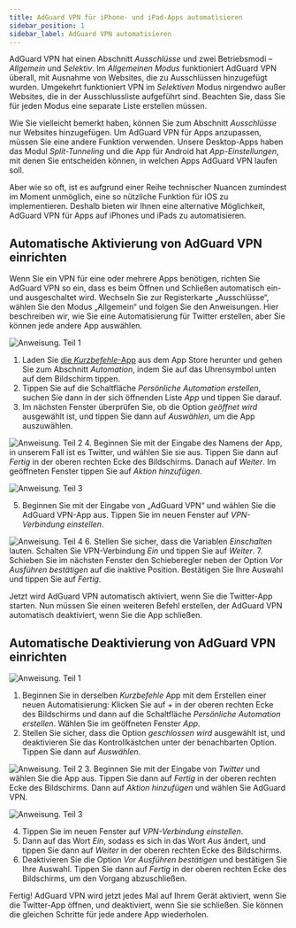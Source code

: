 ```yaml
---
title: AdGuard VPN für iPhone- und iPad-Apps automatisieren
sidebar_position: 1
sidebar_label: AdGuard VPN automatisieren
---
```


AdGuard VPN hat einen Abschnitt *Ausschlüsse* und zwei Betriebsmodi – *Allgemein* und *Selektiv*. Im *Allgemeinen Modus* funktioniert AdGuard VPN überall, mit Ausnahme von Websites, die zu Ausschlüssen hinzugefügt wurden. Umgekehrt funktioniert VPN im *Selektiven* Modus nirgendwo außer Websites, die in der Ausschlussliste aufgeführt sind. Beachten Sie, dass Sie für jeden Modus eine separate Liste erstellen müssen.

Wie Sie vielleicht bemerkt haben, können Sie zum Abschnitt *Ausschlüsse* nur Websites hinzugefügen. Um AdGuard VPN für Apps anzupassen, müssen Sie eine andere Funktion verwenden. Unsere Desktop-Apps haben das Modul *Split-Tunneling* und die App für Android hat *App-Einstellungen*,  mit denen Sie entscheiden können, in welchen Apps AdGuard VPN laufen soll.

Aber wie so oft, ist es aufgrund einer Reihe technischer Nuancen zumindest im Moment unmöglich, eine so nützliche Funktion für iOS zu implementieren. Deshalb bieten wir Ihnen eine alternative Möglichkeit, AdGuard VPN für Apps auf iPhones und iPads zu automatisieren.

## Automatische Aktivierung von AdGuard VPN einrichten

Wenn Sie ein VPN für eine oder mehrere Apps benötigen, richten Sie AdGuard VPN so ein, dass es beim Öffnen und Schließen automatisch ein- und ausgeschaltet wird. Wechseln Sie zur Registerkarte „Ausschlüsse“, wählen Sie den Modus „Allgemein“ und folgen Sie den Anweisungen. Hier beschreiben wir, wie Sie eine Automatisierung für Twitter erstellen, aber Sie können jede andere App auswählen.

![Anweisung. Teil 1](https://cdn.adguard.com/public/Adguard/Blog/VPNauto/vpn_on1_en.jpg)
1. Laden Sie [die *Kurzbefehle*-App](https://apps.apple.com/us/app/shortcuts/id915249334) aus dem App Store herunter und gehen Sie zum Abschnitt *Automation*, indem Sie auf das Uhrensymbol unten auf dem Bildschirm tippen.
2. Tippen Sie auf die Schaltfläche *Persönliche Automation erstellen*, suchen Sie dann in der sich öffnenden Liste *App* und tippen Sie darauf.
3. Im nächsten Fenster überprüfen Sie, ob die Option *geöffnet wird* ausgewählt ist, und tippen Sie dann auf *Auswählen*, um die App auszuwählen.

![Anweisung. Teil 2](https://cdn.adguard.com/public/Adguard/Blog/VPNauto/vpn_on2_en.jpg)
4. Beginnen Sie mit der Eingabe des Namens der App, in unserem Fall ist es Twitter, und wählen Sie sie aus. Tippen Sie dann auf *Fertig* in der oberen rechten Ecke des Bildschirms. Danach auf *Weiter*. Im geöffneten Fenster tippen Sie auf *Aktion hinzufügen*.

![Anweisung. Teil 3](https://cdn.adguard.com/public/Adguard/Blog/VPNauto/vpn_on3_en.jpg)

5. Beginnen Sie mit der Eingabe von „AdGuard VPN“ und wählen Sie die AdGuard VPN-App aus. Tippen Sie im neuen Fenster auf *VPN-Verbindung einstellen*.

![Anweisung. Teil 4](https://cdn.adguard.com/public/Adguard/Blog/VPNauto/vpn_on4_en.jpg)
6. Stellen Sie sicher, dass die Variablen *Einschalten* lauten. Schalten Sie VPN-Verbindung *Ein* und tippen Sie auf *Weiter*.
7. Schieben Sie im nächsten Fenster den Schieberegler neben der Option *Vor Ausführen bestätigen* auf die inaktive Position. Bestätigen Sie Ihre Auswahl und tippen Sie auf *Fertig*.

Jetzt wird AdGuard VPN automatisch aktiviert, wenn Sie die Twitter-App starten. Nun müssen Sie einen weiteren Befehl erstellen, der AdGuard VPN automatisch deaktiviert, wenn Sie die App schließen.

## Automatische Deaktivierung von AdGuard VPN einrichten

![Anweisung. Teil 1](https://cdn.adguard.com/public/Adguard/Blog/VPNauto/vpn_off1_en.jpg)
1. Beginnen Sie in derselben *Kurzbefehle* App mit dem Erstellen einer neuen Automatisierung: Klicken Sie auf *+* in der oberen rechten Ecke des Bildschirms und dann auf die Schaltfläche *Persönliche Automation erstellen*. Wählen Sie im geöffneten Fenster *App*.
2. Stellen Sie sicher, dass die Option *geschlossen wird* ausgewählt ist, und deaktivieren Sie das Kontrollkästchen unter der benachbarten Option. Tippen Sie dann auf *Auswählen*.

![Anweisung. Teil 2](https://cdn.adguard.com/public/Adguard/Blog/VPNauto/vpn_off2_en.jpg)
3. Beginnen Sie mit der Eingabe von *Twitter* und wählen Sie die App aus. Tippen Sie dann auf *Fertig* in der oberen rechten Ecke des Bildschirms. Dann auf *Aktion hinzufügen* und wählen Sie AdGuard VPN.

![Anweisung. Teil 3](https://cdn.adguard.com/public/Adguard/Blog/VPNauto/vpn_off3_en.jpg)

4. Tippen Sie im neuen Fenster auf *VPN-Verbindung einstellen*.
5. Dann auf das Wort *Ein*, sodass es sich in das Wort *Aus* ändert, und tippen Sie dann auf *Weiter* in der oberen rechten Ecke des Bildschirms.
6. Deaktivieren Sie die Option *Vor Ausführen bestätigen* und bestätigen Sie Ihre Auswahl. Tippen Sie dann auf *Fertig* in der oberen rechten Ecke des Bildschirms, um den Vorgang abzuschließen.

Fertig! AdGuard VPN wird jetzt jedes Mal auf Ihrem Gerät aktiviert, wenn Sie die Twitter-App öffnen, und deaktiviert, wenn Sie sie schließen. Sie können die gleichen Schritte für jede andere App wiederholen. 